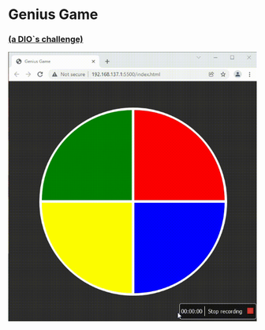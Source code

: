 # Genius Game
### <a href="https://digitalinnovation.one/">(a DIO`s challenge)</a>

![demo](demo.gif)